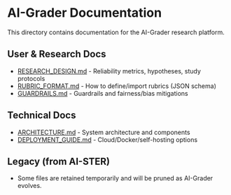 # AI-Grader Documentation

This directory contains documentation for the AI-Grader research platform.

## User & Research Docs
- [RESEARCH_DESIGN.md](RESEARCH_DESIGN.md) - Reliability metrics, hypotheses, study protocols
- [RUBRIC_FORMAT.md](RUBRIC_FORMAT.md) - How to define/import rubrics (JSON schema)
- [GUARDRAILS.md](GUARDRAILS.md) - Guardrails and fairness/bias mitigations

## Technical Docs
- [ARCHITECTURE.md](ARCHITECTURE.md) - System architecture and components
- [DEPLOYMENT_GUIDE.md](DEPLOYMENT_GUIDE.md) - Cloud/Docker/self-hosting options

## Legacy (from AI-STER)
- Some files are retained temporarily and will be pruned as AI-Grader evolves.